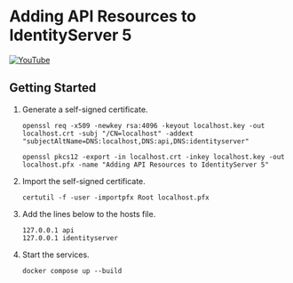 # Adding API Resources to IdentityServer 5

[![YouTube](https://img.youtube.com/vi/U53DBkuaMFg/0.jpg)](https://www.youtube.com/watch?v=U53DBkuaMFg)

## Getting Started

1. Generate a self-signed certificate.
    ```shell
    openssl req -x509 -newkey rsa:4096 -keyout localhost.key -out localhost.crt -subj "/CN=localhost" -addext "subjectAltName=DNS:localhost,DNS:api,DNS:identityserver"
    ```
    ```shell
    openssl pkcs12 -export -in localhost.crt -inkey localhost.key -out localhost.pfx -name "Adding API Resources to IdentityServer 5"
    ```
1. Import the self-signed certificate.
    ```shell
    certutil -f -user -importpfx Root localhost.pfx
    ```
1. Add the lines below to the hosts file.
    ```text
    127.0.0.1 api
    127.0.0.1 identityserver
    ```
1. Start the services.
    ```shell
    docker compose up --build
    ```
